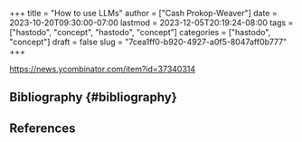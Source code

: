 +++
title = "How to use LLMs"
author = ["Cash Prokop-Weaver"]
date = 2023-10-20T09:30:00-07:00
lastmod = 2023-12-05T20:19:24-08:00
tags = ["hastodo", "concept", "hastodo", "concept"]
categories = ["hastodo", "concept"]
draft = false
slug = "7cea1ff0-b920-4927-a0f5-8047aff0b777"
+++

<https://news.ycombinator.com/item?id=37340314>


## Bibliography {#bibliography}

## References

<style>.csl-entry{text-indent: -1.5em; margin-left: 1.5em;}</style><div class="csl-bib-body">
</div>
